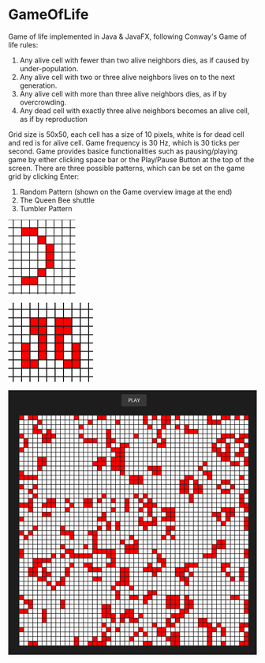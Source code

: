 # GameOfLife
Game of life implemented in Java & JavaFX, following Conway's Game of life rules:
<ol>
  <li> Any alive cell with fewer than two alive neighbors dies, as if caused by under-population.</li>
  <li> Any alive cell with two or three alive neighbors lives on to the next generation.</li>
  <li> Any alive cell with more than three alive neighbors dies, as if by overcrowding.</li>
  <li> Any dead cell with exactly three alive neighbors becomes an alive cell, as if by reproduction</li>
  </ol>
  Grid size is 50x50, each cell has a size of 10 pixels, white is for dead cell and red is for alive cell. Game frequency is 30 Hz, which is 30 ticks per second. Game provides basice functionalities such as pausing/playing game by either clicking space bar or the Play/Pause Button at the top of the screen. There are three possible patterns, which can be set on the game grid by clicking Enter:
  <ol>
  <li> Random Pattern (shown on the Game overview image at the end)</li>
  <li> The Queen Bee shuttle </li>
  <li> Tumbler Pattern </li>
  </ol>
  
  ![QueenBee](images/QueenBee.PNG)
  
 ![Tumbler](images/Tumbler.PNG)
 
  ![GameScreen](images/GameScreen.PNG) 
